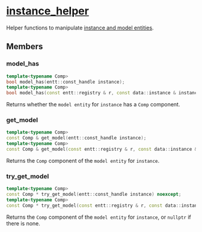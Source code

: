 # [instance_helper](instance_helper.hpp)

Helper functions to manipulate [instance and model entities](../data/instance.md).

## Members

### model_has

```cpp
template<typename Comp>
bool model_has(entt::const_handle instance);
template<typename Comp>
bool model_has(const entt::registry & r, const data::instance & instance);
```

Returns whether the `model entity` for `instance` has a `Comp` component.

### get_model

```cpp
template<typename Comp>
const Comp & get_model(entt::const_handle instance);
template<typename Comp>
const Comp & get_model(const entt::registry & r, const data::instance & instance);
```

Returns the `Comp` component of the `model entity` for `instance`.

### try_get_model

```cpp
template<typename Comp>
const Comp * try_get_model(entt::const_handle instance) noexcept;
template<typename Comp>
const Comp * try_get_model(const entt::registry & r, const data::instance & instance) noexcept;
```

Returns the `Comp` component of the `model entity` for `instance`, or `nullptr` if there is none.